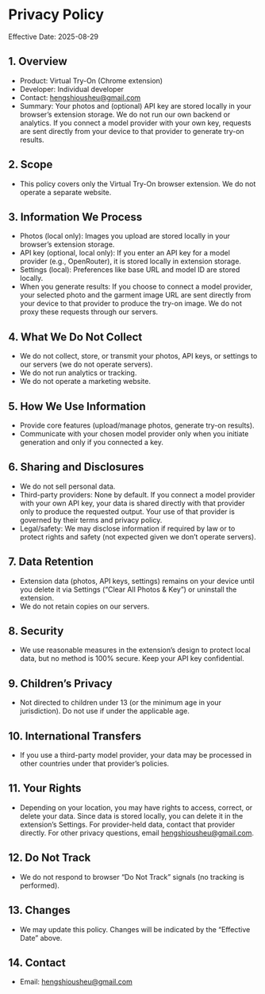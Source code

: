 # Privacy Policy

Effective Date: 2025-08-29

## 1. Overview
- Product: Virtual Try-On (Chrome extension)
- Developer: Individual developer
- Contact: hengshiousheu@gmail.com
- Summary: Your photos and (optional) API key are stored locally in your browser’s extension storage. We do not run our own backend or analytics. If you connect a model provider with your own key, requests are sent directly from your device to that provider to generate try-on results.

## 2. Scope
- This policy covers only the Virtual Try-On browser extension. We do not operate a separate website.

## 3. Information We Process
- Photos (local only): Images you upload are stored locally in your browser’s extension storage.
- API key (optional, local only): If you enter an API key for a model provider (e.g., OpenRouter), it is stored locally in extension storage.
- Settings (local): Preferences like base URL and model ID are stored locally.
- When you generate results: If you choose to connect a model provider, your selected photo and the garment image URL are sent directly from your device to that provider to produce the try-on image. We do not proxy these requests through our servers.

## 4. What We Do Not Collect
- We do not collect, store, or transmit your photos, API keys, or settings to our servers (we do not operate servers).
- We do not run analytics or tracking.
- We do not operate a marketing website.

## 5. How We Use Information
- Provide core features (upload/manage photos, generate try-on results).
- Communicate with your chosen model provider only when you initiate generation and only if you connected a key.

## 6. Sharing and Disclosures
- We do not sell personal data.
- Third-party providers: None by default. If you connect a model provider with your own API key, your data is shared directly with that provider only to produce the requested output. Your use of that provider is governed by their terms and privacy policy.
- Legal/safety: We may disclose information if required by law or to protect rights and safety (not expected given we don’t operate servers).

## 7. Data Retention
- Extension data (photos, API keys, settings) remains on your device until you delete it via Settings (“Clear All Photos & Key”) or uninstall the extension.
- We do not retain copies on our servers.

## 8. Security
- We use reasonable measures in the extension’s design to protect local data, but no method is 100% secure. Keep your API key confidential.

## 9. Children’s Privacy
- Not directed to children under 13 (or the minimum age in your jurisdiction). Do not use if under the applicable age.

## 10. International Transfers
- If you use a third-party model provider, your data may be processed in other countries under that provider’s policies.

## 11. Your Rights
- Depending on your location, you may have rights to access, correct, or delete your data. Since data is stored locally, you can delete it in the extension’s Settings. For provider-held data, contact that provider directly. For other privacy questions, email hengshiousheu@gmail.com.

## 12. Do Not Track
- We do not respond to browser “Do Not Track” signals (no tracking is performed).

## 13. Changes
- We may update this policy. Changes will be indicated by the “Effective Date” above.

## 14. Contact
- Email: hengshiousheu@gmail.com

